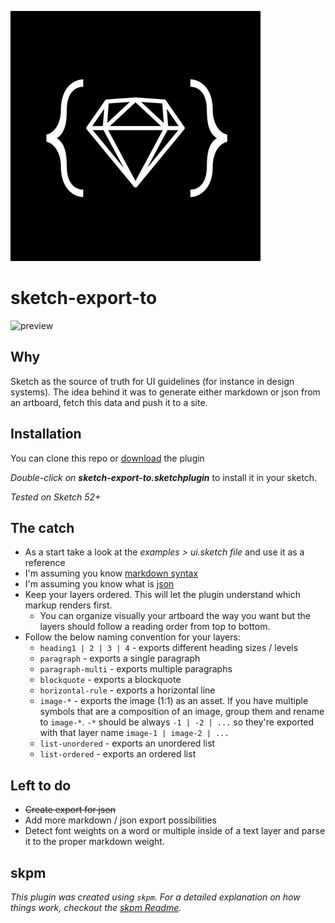 ![sketch export to](./assets/icon-big.jpg)

# sketch-export-to

![preview](./assets/preview.gif)

## Why

Sketch as the source of truth for UI guidelines (for instance in design systems). The idea behind it was to generate either markdown or json from an artboard, fetch this data and push it to a site.

## Installation

You can clone this repo or [download](https://github.com/mascardoso/sketch-export/releases) the plugin

_Double-click on **sketch-export-to.sketchplugin**_ to install it in your sketch.

_Tested on Sketch 52+_

## The catch

- As a start take a look at the _examples > ui.sketch file_ and use it as a reference
- I'm assuming you know [markdown syntax](https://www.markdownguide.org/basic-syntax/)
- I'm assuming you know what is [json](https://www.w3schools.com/js/js_json_syntax.asp)
- Keep your layers ordered. This will let the plugin understand which markup renders first.
  - You can organize visually your artboard the way you want but the layers should follow a reading order from top to bottom.
- Follow the below naming convention for your layers:
  - `heading1 | 2 | 3 | 4` - exports different heading sizes / levels
  - `paragraph` - exports a single paragraph
  - `paragraph-multi` - exports multiple paragraphs
  - `blockquote` - exports a blockquote
  - `horizontal-rule` - exports a horizontal line
  - `image-*` - exports the image (1:1) as an asset. If you have multiple symbols that are a composition of an image, group them and rename to `image-*`. `-*` should be always `-1 | -2 | ...` so they're exported with that layer name `image-1 | image-2 | ...`
  - `list-unordered` - exports an unordered list
  - `list-ordered` - exports an ordered list

## Left to do

- ~~Create export for json~~
- Add more markdown / json export possibilities
- Detect font weights on a word or multiple inside of a text layer and parse it to the proper markdown weight.

## skpm

_This plugin was created using `skpm`. For a detailed explanation on how things work, checkout the [skpm Readme](https://github.com/skpm/skpm/blob/master/README.md)._
